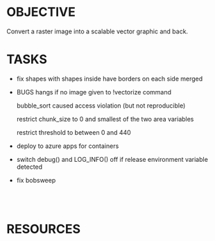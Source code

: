 
# OBJECTIVE
Convert a raster image into a scalable vector graphic and back.

# TASKS

- fix shapes with shapes inside have borders on each side merged

- BUGS
    hangs if no image given to !vectorize command

    bubble_sort caused access violation (but not reproducible)

    restrict chunk_size to 0 and smallest of the two area variables

    restrict threshold to between 0 and 440

- deploy to azure apps for containers

- switch debug() and LOG_INFO() off if release environment variable detected

- fix bobsweep

<br>
<br>

# RESOURCES
